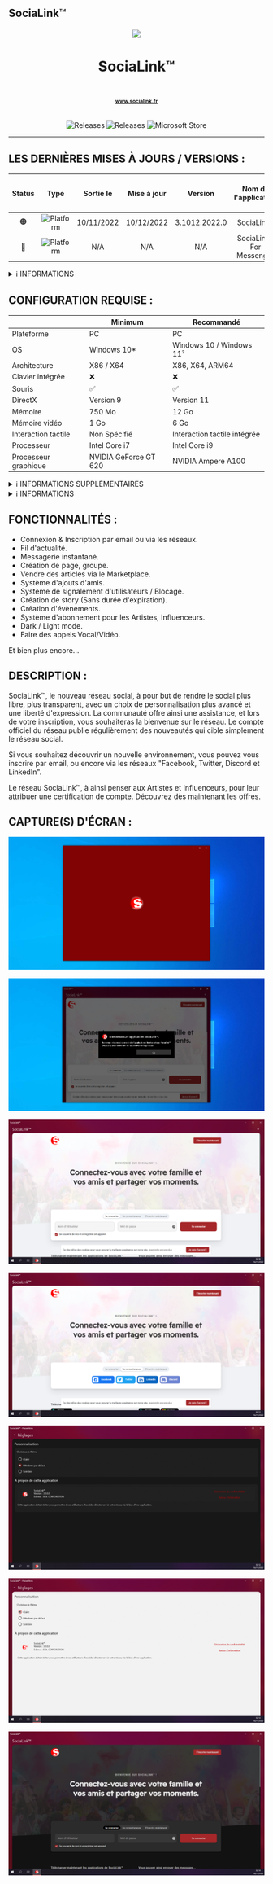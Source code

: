 ## SociaLink™

<p align="center">
  <img width="128" align="center" src="https://store-images.s-microsoft.com/image/apps.54592.13858247257199113.caab1c33-c458-406a-b0c8-155c3349a401.56e81c93-b93b-4f03-86cc-678293fd203d">
</p>
<h1 align="center">
  SociaLink™
  <p align="center">
    <a href="https://www.socialink.fr/" style="font-size:10px; target="_blank">www.socialink.fr</a>
  </p>
</h1>
<p align="center">
  <a style="text-decoration:none" href="https://github.com/SIDL-C0R0RATI0N/SociaLink">
    <img src="https://img.shields.io/github/package-json/v/SIDL-C0R0RATI0N/SociaLink?label=VERSION&style=for-the-badge" alt="Releases" />
  </a>
  <a style="text-decoration:none" href="https://github.com/SIDL-C0R0RATI0N/SociaLinkN/releases">
    <img src="https://img.shields.io/github/v/release/SIDL-C0R0RATI0N/SociaLink?include_prereleases&sort=date&style=for-the-badge" alt="Releases" />
  </a>
  <a style="text-decoration:none" href="https://www.microsoft.com/store/apps/9MVJ546GBQ6L">
    <img src="https://img.shields.io/badge/Microsoft%20Store-blue?style=for-the-badge&logo=microsoft" alt="Microsoft Store" />
  </a>
</p>

***

## LES DERNIÈRES MISES À JOURS / VERSIONS :
| Status | Type | Sortie le | Mise à jour | Version | Nom de l'application | Nouveautés dans la version | Lien vers le Microsoft Store |
|:-:|:-:|:-:|:-:|:-:|:-:|:-:|:-:|
| 🟠 | <img src="https://img.shields.io/badge/UWP-orange.svg?style=for-the-badge" alt="Platform" /> | 10/11/2022 | 10/12/2022 | 3.1012.2022.0 | SociaLink™ | <a target="_blank" href="https://github.com/SIDL-C0R0RATI0N/SociaLink/blob/main/CHANGELOG.md#version-3161220220-pc--le-16-dec-2022">En lire plus</a> |  :x: <!-- [![MicrosoftStore](https://img.shields.io/badge/Microsoft%20Store-blue?style=for-the-badge&logo=microsoft)](https://www.microsoft.com/store/apps/9MVJ546GBQ6L) --> |
| 🔴 | <img src="https://img.shields.io/badge/EXE-red.svg?style=for-the-badge" alt="Platform" /> | N/A | N/A | N/A | SociaLink™ For Messenger | N/A | :x: <!--[![MicrosoftStore](https://img.shields.io/badge/Microsoft%20Store-blue?style=for-the-badge&logo=microsoft)](https://www.microsoft.com/store/apps/9MVJ546GBQ6L)--> |

<details><summary>ℹ INFORMATIONS</summary>
  <p>

  > 🟢 = _Disponible_ | 🟠 = _En développement_ | 🔴 = _Indisponible_ 

  </p>
</details>

## CONFIGURATION REQUISE :

  |            | Minimum | Recommandé |
  | ---------- | ------- | ---------- |
  | Plateforme | PC | PC |
  | OS | Windows 10* | Windows 10 / Windows 11² |
  | Architecture | X86 / X64 | X86, X64, ARM64 |
  | Clavier intégrée | ❌ | ❌ |
  | Souris | ✅ | ✅ |
  | DirectX | Version 9 | Version 11 |
  | Mémoire | 750 Mo | 12 Go |
  | Mémoire vidéo | 1 Go | 6 Go |
  | Interaction tactile | Non Spécifié | Interaction tactile intégrée |
  | Processeur | Intel Core i7 | Intel Core i9 |
  | Processeur graphique | NVIDIA GeForce GT 620 | NVIDIA Ampere A100 |

                                                                                             
  <details><summary>ℹ INFORMATIONS SUPPLÉMENTAIRES</summary>
  <p>

  ## INFORMATIONS SUPPLÉMENTAIRES

  | Développé par | <a target="_blank" href="https://sidl-corporation.fr/">SIDL CORPORATION</a> |
  |:-:|:-:|
  | Publié par | <a target="_blank" href="https://apps.microsoft.com/store/search?publisher=SIDL%20CORPORATION">SIDL CORPORATION</a> |
  | Date de sortie | 10/11/2022 |
  | Mise à jour | 16/12/2022 |
  | Catégorie | Social |
  | Taille approximative | NaN Mo |
  | Langues prises en charge | Allemand, Anglais, Français |
  | Version | 3.1012.2022.0 |

  </p>
  </details>
                                                                                             
  <details><summary>ℹ INFORMATIONS</summary>
  <p>

  > (* : Windows 10 version 18362.0 ou supérieure).<br/>
  > (² : L'application peut-être compatible sur Windows 11, mes jamais testé par le développeur). 

  </p>
  </details>

## FONCTIONNALITÉS :

- Connexion & Inscription par email ou via les réseaux.
- Fil d'actualité.
- Messagerie instantané.
- Création de page, groupe.
- Vendre des articles via le Marketplace.
- Système d'ajouts d'amis.
- Système de signalement d'utilisateurs / Blocage.
- Création de story (Sans durée d'expiration).
- Création d'évènements.
- Système d'abonnement pour les Artistes, Influenceurs.
- Dark / Light mode.
- Faire des appels Vocal/Vidéo.


Et bien plus encore...

## DESCRIPTION :

SociaLink™, le nouveau réseau social, à pour but de rendre le social plus libre, plus transparent, avec un choix de personnalisation plus avancé et une liberté d'expression. La communauté offre ainsi une assistance, et lors de votre inscription, vous souhaiteras la bienvenue sur le réseau. Le compte officiel du réseau publie régulièrement des nouveautés qui cible simplement le réseau social.

Si vous souhaitez découvrir un nouvelle environnement, vous pouvez vous inscrire par email, ou encore via les réseaux "Facebook, Twitter, Discord et LinkedIn".

Le réseau SociaLink™, à ainsi penser aux Artistes et Influenceurs, pour leur attribuer une certification de compte. Découvrez dès maintenant les offres.

## CAPTURE(S) D'ÉCRAN :

  ![Screenshot 0](https://github.com/SIDL-C0R0RATI0N/SociaLink/blob/main/Screenshot/0.png)
  
  ![Screenshot 1](https://github.com/SIDL-C0R0RATI0N/SociaLink/blob/main/Screenshot/1.png)
  
  ![Screenshot 2](https://github.com/SIDL-C0R0RATI0N/SociaLink/blob/main/Screenshot/2.png)
  
  ![Screenshot 3](https://github.com/SIDL-C0R0RATI0N/SociaLink/blob/main/Screenshot/3.png)
  
  ![Screenshot 4](https://github.com/SIDL-C0R0RATI0N/SociaLink/blob/main/Screenshot/4.png)
  
  ![Screenshot 5](https://github.com/SIDL-C0R0RATI0N/SociaLink/blob/main/Screenshot/5.png)
  
  ![Screenshot 6](https://github.com/SIDL-C0R0RATI0N/SociaLink/blob/main/Screenshot/6.png)
  
